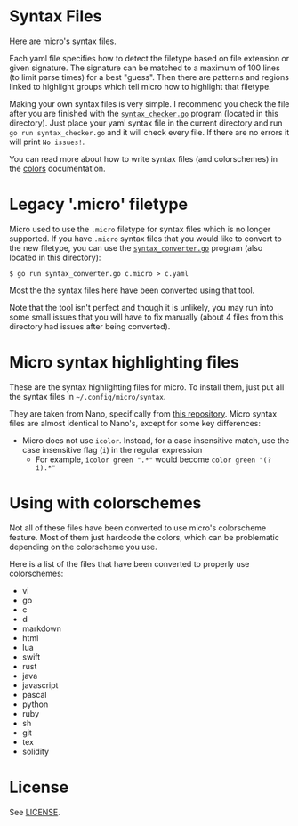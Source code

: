 # Syntax Files

Here are micro's syntax files.

Each yaml file specifies how to detect the filetype based on file extension or given signature. The signature can be matched to a maximum of 100 lines (to limit parse times) for a best "guess".
Then there are patterns and regions linked to highlight groups which tell micro how to highlight that filetype.

Making your own syntax files is very simple. I recommend you check the file after you are finished with the
[`syntax_checker.go`](./syntax_checker.go) program (located in this directory). Just place your yaml syntax
file in the current directory and run `go run syntax_checker.go` and it will check every file. If there are no
errors it will print `No issues!`.

You can read more about how to write syntax files (and colorschemes) in the [colors](../help/colors.md) documentation.

# Legacy '.micro' filetype

Micro used to use the `.micro` filetype for syntax files which is no longer supported. If you have `.micro`
syntax files that you would like to convert to the new filetype, you can use the [`syntax_converter.go`](./syntax_converter.go) program (also located in this directory):

```
$ go run syntax_converter.go c.micro > c.yaml
```

Most the the syntax files here have been converted using that tool.

Note that the tool isn't perfect and though it is unlikely, you may run into some small issues that you will have to fix manually
(about 4 files from this directory had issues after being converted).

# Micro syntax highlighting files

These are the syntax highlighting files for micro. To install them, just
put all the syntax files in `~/.config/micro/syntax`.

They are taken from Nano, specifically from [this repository](https://github.com/scopatz/nanorc).
Micro syntax files are almost identical to Nano's, except for some key differences:

* Micro does not use `icolor`. Instead, for a case insensitive match, use the case insensitive flag (`i`) in the regular expression
    * For example, `icolor green ".*"` would become `color green "(?i).*"`

# Using with colorschemes

Not all of these files have been converted to use micro's colorscheme feature. Most of them just hardcode the colors, which can be problematic depending on the colorscheme you use.

Here is a list of the files that have been converted to properly use colorschemes:

* vi
* go
* c
* d
* markdown
* html
* lua
* swift
* rust
* java
* javascript
* pascal
* python
* ruby
* sh
* git
* tex
* solidity

# License

See [LICENSE](LICENSE).
